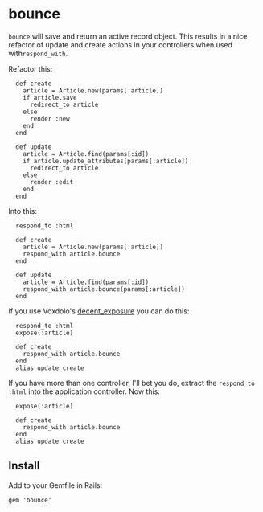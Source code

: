 bounce
======

  `bounce` will save and return an active record object. This results in a nice refactor of update and create actions in your controllers when used with`respond_with`.

  Refactor this:

      def create
        article = Article.new(params[:article])
        if article.save
          redirect_to article
        else
          render :new
        end
      end

      def update
        article = Article.find(params[:id])
        if article.update_attributes(params[:article])
          redirect_to article
        else
          render :edit
        end
      end

  Into this:

      respond_to :html

      def create
        article = Article.new(params[:article])
        respond_with article.bounce
      end

      def update
        article = Article.find(params[:id])
        respond_with article.bounce(params[:article])
      end

  If you use Voxdolo's [decent_exposure](https://github.com/voxdolo/decent_exposure) you can do this:

      respond_to :html
      expose(:article)

      def create
        respond_with article.bounce
      end
      alias update create

  If you have more than one controller, I'll bet you do, extract the `respond_to :html` into the application controller. Now this:

      expose(:article)

      def create
        respond_with article.bounce
      end
      alias update create

Install
-------

Add to your Gemfile in Rails:

    gem 'bounce'
